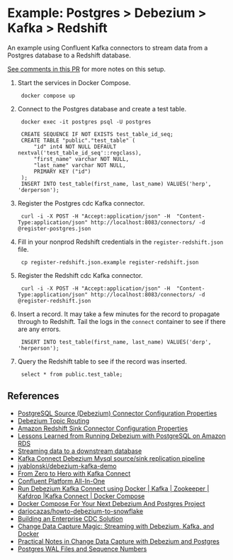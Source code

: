 # Example: Postgres > Debezium > Kafka > Redshift

An example using Confluent Kafka connectors to stream data from a Postgres database to a Redshift database.

[See comments in this PR](https://github.com/troyharvey/debezium-kafka-redshift-sink-example/pull/1) for more notes on this setup.

1. Start the services in Docker Compose.

        docker compose up

1. Connect to the Postgres database and create a test table.

        docker exec -it postgres psql -U postgres

        CREATE SEQUENCE IF NOT EXISTS test_table_id_seq;
        CREATE TABLE "public"."test_table" (
            "id" int4 NOT NULL DEFAULT nextval('test_table_id_seq'::regclass),
            "first_name" varchar NOT NULL,
            "last_name" varchar NOT NULL,
            PRIMARY KEY ("id")
        );
        INSERT INTO test_table(first_name, last_name) VALUES('herp', 'derperson');

1. Register the Postgres cdc Kafka connector.

        curl -i -X POST -H "Accept:application/json" -H  "Content-Type:application/json" http://localhost:8083/connectors/ -d @register-postgres.json

1. Fill in your nonprod Redshift credentials in the `register-redshift.json` file.

        cp register-redshift.json.example register-redshift.json

1. Register the Redshift cdc Kafka connector.

        curl -i -X POST -H "Accept:application/json" -H  "Content-Type:application/json" http://localhost:8083/connectors/ -d @register-redshift.json

1. Insert a record. It may take a few minutes for the record to propagate through to Redshift. Tail the logs in the `connect` container to see if there are any errors.

        INSERT INTO test_table(first_name, last_name) VALUES('derp', 'herperson');

1. Query the Redshift table to see if the record was inserted.

        select * from public.test_table;

## References

* [PostgreSQL Source (Debezium) Connector Configuration Properties](https://docs.confluent.io/kafka-connectors/debezium-postgres-source/current/postgres_source_connector_config.html#postgres-source-connector-config)
* [Debezium Topic Routing](https://debezium.io/documentation/reference/stable/transformations/topic-routing.html#topic-routing)
* [Amazon Redshift Sink Connector Configuration Properties](https://docs.confluent.io/kafka-connectors/aws-redshift/current/sink_config_options.html#redshift-sink-config-options)
* [Lessons Learned from Running Debezium with PostgreSQL on Amazon RDS](https://debezium.io/blog/2020/02/25/lessons-learned-running-debezium-with-postgresql-on-rds/)
* [Streaming data to a downstream database](https://debezium.io/blog/2017/09/25/streaming-to-another-database/)
* [Kafka Connect Debezium Mysql source/sink replication pipeline](https://medium.com/@alexander.murylev/kafka-connect-debezium-mysql-source-sink-replication-pipeline-fb4d7e9df790)
* [jyablonski/debezium-kafka-demo](https://github.com/jyablonski/debezium-kafka-demo)
* [From Zero to Hero with Kafka Connect](https://github.com/confluentinc/demo-scene/tree/master/kafka-connect-zero-to-hero)
* [Confluent Platform All-In-One](https://github.com/confluentinc/cp-all-in-one)
* [Run Debezium Kafka Connect using Docker | Kafka | Zookeeper | Kafdrop |Kafka Connect | Docker Compose](https://medium.com/@cloud_geek/run-debezium-kafka-connect-using-docker-kafka-zookeeper-kafdrop-kafka-connect-docker-2e67760ef85d)
* [Docker Compose For Your Next Debezium And Postgres Project](https://www.iamninad.com/posts/docker-compose-for-your-next-debezium-and-postgres-project/)
* [dariocazas/howto-debezium-to-snowflake](https://github.com/dariocazas/howto-debezium-to-snowflake)
* [Building an Enterprise CDC Solution](https://dzone.com/articles/howto_building-an-enterprise-cdc-solution)
* [Change Data Capture Magic: Streaming with Debezium, Kafka, and Docker](https://medium.com/yazilim-vip/change-data-capture-magic-streaming-with-debezium-kafka-and-docker-fa31328ef14e)
* [Practical Notes in Change Data Capture with Debezium and Postgres](https://medium.com/cermati-tech/practical-notes-in-change-data-capture-with-debezium-and-postgres-fe31bb11ab78)
* [Postgres WAL Files and Sequence Numbers](https://www.crunchydata.com/blog/postgres-wal-files-and-sequuence-numbers#)
